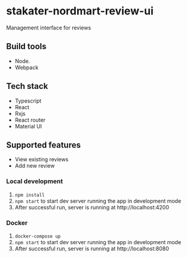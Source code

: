 

# stakater-nordmart-review-ui
Management interface for reviews
 
## Build tools

- Node.
- Webpack

## Tech stack

- Typescript
- React
- Rxjs
- React router
- Material UI

## Supported features

- View existing reviews
- Add new review

### Local development

1. `npm install`
2. `npm start` to start dev server running the app in development mode
2. After successful run, server is running at http://localhost:4200

### Docker
1. `docker-compose up`
2. `npm start` to start dev server running the app in development mode
3. After successful run, server is running at http://localhost:8080


